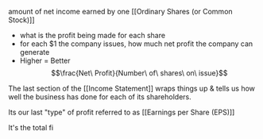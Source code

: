 amount of net income earned by one [[Ordinary Shares (or Common Stock)]]
- what is the profit being made for each share
- for each $1 the company issues, how much net profit the company can generate
- Higher = Better
$$\frac{Net\ Profit}{Number\ of\ shares\ on\ issue}$$

The last section of the [[Income Statement]] wraps things up & tells us how well the business has done for each of its shareholders.

Its our last "type" of profit referred to as [[Earnings per Share (EPS)]]

It's the total fi